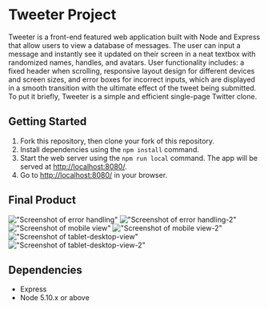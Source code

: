 # Tweeter Project

Tweeter is a front-end featured web application built with Node and Express that allow users to view a database of messages. The user can input a message and instantly see it updated on their screen in a neat textbox with randomized names, handles, and avatars. User functionality includes: a fixed header when scrolling, responsive layout design for different devices and screen sizes, and error boxes for incorrect inputs, which are displayed in a smooth transition with the ultimate effect of the tweet being submitted. To put it briefly, Tweeter is a simple and efficient single-page Twitter clone.

## Getting Started

1. Fork this repository, then clone your fork of this repository.
2. Install dependencies using the `npm install` command.
3. Start the web server using the `npm run local` command. The app will be served at <http://localhost:8080/>.
4. Go to <http://localhost:8080/> in your browser.

## Final Product

!["Screenshot of error handling"]()
!["Screenshot of error handling-2"]()
!["Screenshot of mobile view"]()
!["Screenshot of mobile view-2"]()!["Screenshot of tablet-desktop-view"]()
!["Screenshot of tablet-desktop-view-2"]()


## Dependencies

- Express
- Node 5.10.x or above